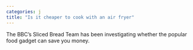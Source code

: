 ```yaml
---
categories: j
title: "Is it cheaper to cook with an air fryer"
---
```

The BBC’s Sliced Bread Team has been investigating whether the popular food gadget can save you money.